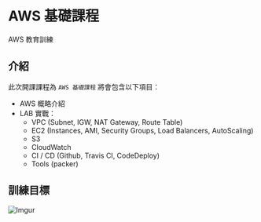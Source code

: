 # AWS 基礎課程

AWS 教育訓練

## 介紹

此次開課課程為 `AWS 基礎課程` 將會包含以下項目：

- AWS 概略介紹
- LAB 實戰：
  - VPC (Subnet, IGW, NAT Gateway, Route Table)
  - EC2 (Instances, AMI, Security Groups, Load Balancers, AutoScaling)
  - S3
  - CloudWatch
  - CI / CD (Github, Travis CI, CodeDeploy)
  - Tools (packer)

## 訓練目標

![Imgur](http://i.imgur.com/UwE4kXi.png)
